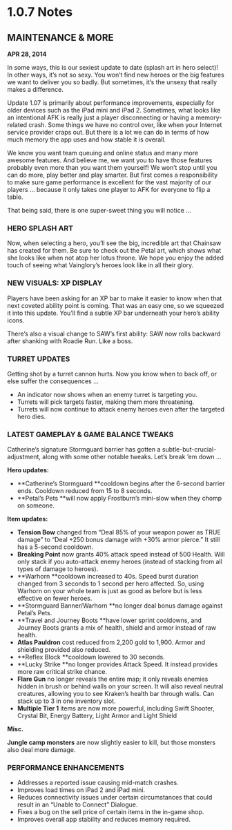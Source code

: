 # 1.0.7 Notes

## MAINTENANCE & MORE

**APR 28, 2014**

In some ways, this is our sexiest update to date \(splash art in hero select\)! In other ways, it’s not so sexy. You won’t find new heroes or the big features we want to deliver you so badly. But sometimes, it’s the unsexy that really makes a difference.

Update 1.07 is primarily about performance improvements, especially for older devices such as the iPad mini and iPad 2. Sometimes, what looks like an intentional AFK is really just a player disconnecting or having a memory-related crash. Some things we have no control over, like when your Internet service provider craps out. But there is a lot we can do in terms of how much memory the app uses and how stable it is overall.

We know you want team queuing and online status and many more awesome features. And believe me, we want you to have those features probably even more than you want them yourself! We won’t stop until you can do more, play better and play smarter. But first comes a responsibility to make sure game performance is excellent for the vast majority of our players … because it only takes one player to AFK for everyone to flip a table.

That being said, there is one super-sweet thing you will notice …

### HERO SPLASH ART

Now, when selecting a hero, you’ll see the big, incredible art that Chainsaw has created for them. Be sure to check out the Petal art, which shows what she looks like when not atop her lotus throne. We hope you enjoy the added touch of seeing what Vainglory’s heroes look like in all their glory.

### NEW VISUALS: XP DISPLAY

Players have been asking for an XP bar to make it easier to know when that next coveted ability point is coming. That was an easy one, so we squeezed it into this update. You’ll find a subtle XP bar underneath your hero’s ability icons.

There’s also a visual change to SAW’s first ability: SAW now rolls backward after shanking with Roadie Run. Like a boss.

### TURRET UPDATES

Getting shot by a turret cannon hurts. Now you know when to back off, or else suffer the consequences …

* An indicator now shows when an enemy turret is targeting you.
* Turrets will pick targets faster, making them more threatening.
* Turrets will now continue to attack enemy heroes even after the targeted hero dies.

### LATEST GAMEPLAY & GAME BALANCE TWEAKS

Catherine’s signature Stormguard barrier has gotten a subtle-but-crucial-adjustment, along with some other notable tweaks. Let’s break ’em down …

**Hero updates:**

* **Catherine’s Stormguard **cooldown begins after the 6-second barrier ends. Cooldown reduced from 15 to 8 seconds.
* **Petal’s Pets **will now apply Frostburn’s mini-slow when they chomp on someone.

**Item updates:**

* **Tension Bow** changed from “Deal 85% of your weapon power as TRUE damage” to “Deal +250 bonus damage with +30% armor pierce.” It still has a 5-second cooldown.
* **Breaking Point** now grants 40% attack speed instead of 500 Health. Will only stack if you auto-attack enemy heroes \(instead of stacking from all types of damage to heroes\).
* **Warhorn **cooldown increased to 40s. Speed burst duration changed from 3 seconds to 1 second per hero affected. So, using Warhorn on your whole team is just as good as before but is less effective on fewer heroes.
* **Stormguard Banner/Warhorn **no longer deal bonus damage against Petal’s Pets.
* **Travel and Journey Boots **have lower sprint cooldowns, and Journey Boots grants a mix of health, shield and armor instead of raw health.
* **Atlas Pauldron** cost reduced from 2,200 gold to 1,900. Armor and shielding provided also reduced.
* **Reflex Block **cooldown lowered to 30 seconds.
* **Lucky Strike **no longer provides Attack Speed. It instead provides more raw critical strike chance.
* **Flare Gun** no longer reveals the entire map; it only reveals enemies hidden in brush or behind walls on your screen. It will also reveal neutral creatures, allowing you to see Kraken’s health bar through walls. Can stack up to 3 in one inventory slot.
* **Multiple Tier 1** items are now more powerful, including Swift Shooter, Crystal Bit, Energy Battery, Light Armor and Light Shield

**Misc.**

**Jungle camp monsters** are now slightly easier to kill, but those monsters also deal more damage.

### PERFORMANCE ENHANCEMENTS

* Addresses a reported issue causing mid-match crashes.
* Improves load times on iPad 2 and iPad mini.
* Reduces connectivity issues under certain circumstances that could result in an “Unable to Connect” Dialogue.
* Fixes a bug on the sell price of certain items in the in-game shop.
* Improves overall app stability and reduces memory required.

